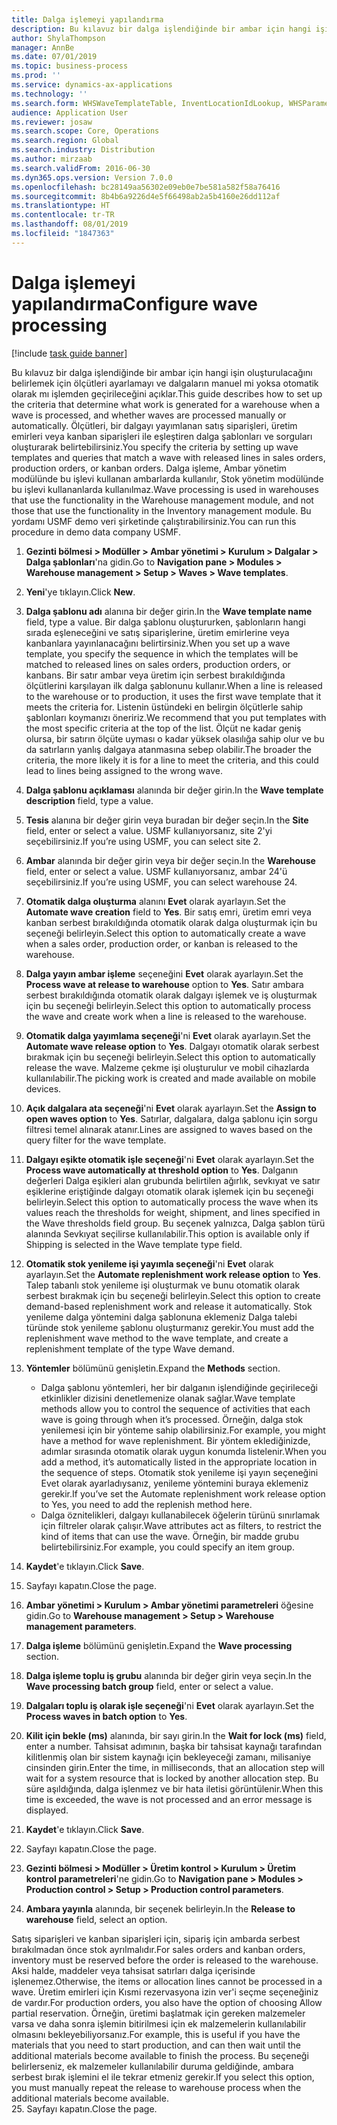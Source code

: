 ```yaml
---
title: Dalga işlemeyi yapılandırma
description: Bu kılavuz bir dalga işlendiğinde bir ambar için hangi işin oluşturulacağını belirlemek için ölçütleri ayarlamayı ve dalgaların manuel mi yoksa otomatik olarak mı işlemden geçirileceğini açıklar.
author: ShylaThompson
manager: AnnBe
ms.date: 07/01/2019
ms.topic: business-process
ms.prod: ''
ms.service: dynamics-ax-applications
ms.technology: ''
ms.search.form: WHSWaveTemplateTable, InventLocationIdLookup, WHSParameters, ProdParameters
audience: Application User
ms.reviewer: josaw
ms.search.scope: Core, Operations
ms.search.region: Global
ms.search.industry: Distribution
ms.author: mirzaab
ms.search.validFrom: 2016-06-30
ms.dyn365.ops.version: Version 7.0.0
ms.openlocfilehash: bc28149aa56302e09eb0e7be581a582f58a76416
ms.sourcegitcommit: 8b4b6a9226d4e5f66498ab2a5b4160e26dd112af
ms.translationtype: HT
ms.contentlocale: tr-TR
ms.lasthandoff: 08/01/2019
ms.locfileid: "1847363"
---
```

# <a name="configure-wave-processing"></a><span data-ttu-id="3205c-103">Dalga işlemeyi yapılandırma</span><span class="sxs-lookup"><span data-stu-id="3205c-103">Configure wave processing</span></span>

[!include [task guide banner](../../includes/task-guide-banner.md)]

<span data-ttu-id="3205c-104">Bu kılavuz bir dalga işlendiğinde bir ambar için hangi işin oluşturulacağını belirlemek için ölçütleri ayarlamayı ve dalgaların manuel mi yoksa otomatik olarak mı işlemden geçirileceğini açıklar.</span><span class="sxs-lookup"><span data-stu-id="3205c-104">This guide describes how to set up the criteria that determine what work is generated for a warehouse when a wave is processed, and whether waves are processed manually or automatically.</span></span> <span data-ttu-id="3205c-105">Ölçütleri, bir dalgayı yayımlanan satış siparişleri, üretim emirleri veya kanban siparişleri ile eşleştiren dalga şablonları ve sorguları oluşturarak belirtebilirsiniz.</span><span class="sxs-lookup"><span data-stu-id="3205c-105">You specify the criteria by setting up wave templates and queries that match a wave with released lines in sales orders, production orders, or kanban orders.</span></span> <span data-ttu-id="3205c-106">Dalga işleme, Ambar yönetim modülünde bu işlevi kullanan ambarlarda kullanılır, Stok yönetim modülünde bu işlevi kullananlarda kullanılmaz.</span><span class="sxs-lookup"><span data-stu-id="3205c-106">Wave processing is used in warehouses that use the functionality in the Warehouse management module, and not those that use the functionality in the Inventory management module.</span></span> <span data-ttu-id="3205c-107">Bu yordamı USMF demo veri şirketinde çalıştırabilirsiniz.</span><span class="sxs-lookup"><span data-stu-id="3205c-107">You can run this procedure in demo data company USMF.</span></span>

1. <span data-ttu-id="3205c-108">**Gezinti bölmesi > Modüller > Ambar yönetimi > Kurulum > Dalgalar > Dalga şablonları**'na gidin.</span><span class="sxs-lookup"><span data-stu-id="3205c-108">Go to **Navigation pane > Modules > Warehouse management > Setup > Waves > Wave templates**.</span></span>
2. <span data-ttu-id="3205c-109">**Yeni**'ye tıklayın.</span><span class="sxs-lookup"><span data-stu-id="3205c-109">Click **New**.</span></span>
3. <span data-ttu-id="3205c-110">**Dalga şablonu adı** alanına bir değer girin.</span><span class="sxs-lookup"><span data-stu-id="3205c-110">In the **Wave template name** field, type a value.</span></span> <span data-ttu-id="3205c-111">Bir dalga şablonu oluştururken, şablonların hangi sırada eşleneceğini ve satış siparişlerine, üretim emirlerine veya kanbanlara yayınlanacağını belirtirsiniz.</span><span class="sxs-lookup"><span data-stu-id="3205c-111">When you set up a wave template, you specify the sequence in which the templates will be matched to released lines on sales orders, production orders, or kanbans.</span></span> <span data-ttu-id="3205c-112">Bir satır ambar veya üretim için serbest bırakıldığında ölçütlerini karşılayan ilk dalga şablonunu kullanır.</span><span class="sxs-lookup"><span data-stu-id="3205c-112">When a line is released to the warehouse or to production, it uses the first wave template that it meets the criteria for.</span></span> <span data-ttu-id="3205c-113">Listenin üstündeki en belirgin ölçütlerle sahip şablonları koymanızı öneririz.</span><span class="sxs-lookup"><span data-stu-id="3205c-113">We recommend that you put templates with the most specific criteria at the top of the list.</span></span> <span data-ttu-id="3205c-114">Ölçüt ne kadar geniş olursa, bir satırın ölçüte uyması o kadar yüksek olasılığa sahip olur ve bu da satırların yanlış dalgaya atanmasına sebep olabilir.</span><span class="sxs-lookup"><span data-stu-id="3205c-114">The broader the criteria, the more likely it is for a line to meet the criteria, and this could lead to lines being assigned to the wrong wave.</span></span>  
4. <span data-ttu-id="3205c-115">**Dalga şablonu açıklaması** alanında bir değer girin.</span><span class="sxs-lookup"><span data-stu-id="3205c-115">In the **Wave template description** field, type a value.</span></span>
5. <span data-ttu-id="3205c-116">**Tesis** alanına bir değer girin veya buradan bir değer seçin.</span><span class="sxs-lookup"><span data-stu-id="3205c-116">In the **Site** field, enter or select a value.</span></span> <span data-ttu-id="3205c-117">USMF kullanıyorsanız, site 2'yi seçebilirsiniz.</span><span class="sxs-lookup"><span data-stu-id="3205c-117">If you’re using USMF, you can select site 2.</span></span>  
6. <span data-ttu-id="3205c-118">**Ambar** alanında bir değer girin veya bir değer seçin.</span><span class="sxs-lookup"><span data-stu-id="3205c-118">In the **Warehouse** field, enter or select a value.</span></span> <span data-ttu-id="3205c-119">USMF kullanıyorsanız, ambar 24'ü seçebilirsiniz.</span><span class="sxs-lookup"><span data-stu-id="3205c-119">If you’re using USMF, you can select warehouse 24.</span></span>  
7. <span data-ttu-id="3205c-120">**Otomatik dalga oluşturma** alanını **Evet** olarak ayarlayın.</span><span class="sxs-lookup"><span data-stu-id="3205c-120">Set the **Automate wave creation** field to **Yes**.</span></span> <span data-ttu-id="3205c-121">Bir satış emri, üretim emri veya kanban serbest bırakıldığında otomatik olarak dalga oluşturmak için bu seçeneği belirleyin.</span><span class="sxs-lookup"><span data-stu-id="3205c-121">Select this option to automatically create a wave when a sales order, production order, or kanban is released to the warehouse.</span></span>  
8. <span data-ttu-id="3205c-122">**Dalga yayın ambar işleme** seçeneğini **Evet** olarak ayarlayın.</span><span class="sxs-lookup"><span data-stu-id="3205c-122">Set the **Process wave at release to warehouse** option to **Yes**.</span></span> <span data-ttu-id="3205c-123">Satır ambara serbest bırakıldığında otomatik olarak dalgayı işlemek ve iş oluşturmak için bu seçeneği belirleyin.</span><span class="sxs-lookup"><span data-stu-id="3205c-123">Select this option to automatically process the wave and create work when a line is released to the warehouse.</span></span>  
9. <span data-ttu-id="3205c-124">**Otomatik dalga yayımlama seçeneği**'ni **Evet** olarak ayarlayın.</span><span class="sxs-lookup"><span data-stu-id="3205c-124">Set the **Automate wave release option** to **Yes**.</span></span> <span data-ttu-id="3205c-125">Dalgayı otomatik olarak serbest bırakmak için bu seçeneği belirleyin.</span><span class="sxs-lookup"><span data-stu-id="3205c-125">Select this option to automatically release the wave.</span></span> <span data-ttu-id="3205c-126">Malzeme çekme işi oluşturulur ve mobil cihazlarda kullanılabilir.</span><span class="sxs-lookup"><span data-stu-id="3205c-126">The picking work is created and made available on mobile devices.</span></span>  
10. <span data-ttu-id="3205c-127">**Açık dalgalara ata seçeneği**'ni **Evet** olarak ayarlayın.</span><span class="sxs-lookup"><span data-stu-id="3205c-127">Set the **Assign to open waves option** to **Yes**.</span></span> <span data-ttu-id="3205c-128">Satırlar, dalgalara, dalga şablonu için sorgu filtresi temel alınarak atanır.</span><span class="sxs-lookup"><span data-stu-id="3205c-128">Lines are assigned to waves based on the query filter for the wave template.</span></span>  
11. <span data-ttu-id="3205c-129">**Dalgayı eşikte otomatik işle seçeneği**'ni **Evet** olarak ayarlayın.</span><span class="sxs-lookup"><span data-stu-id="3205c-129">Set the **Process wave automatically at threshold option** to **Yes**.</span></span> <span data-ttu-id="3205c-130">Dalganın değerleri Dalga eşikleri alan grubunda belirtilen ağırlık, sevkıyat ve satır eşiklerine eriştiğinde dalgayı otomatik olarak işlemek için bu seçeneği belirleyin.</span><span class="sxs-lookup"><span data-stu-id="3205c-130">Select this option to automatically process the wave when its values reach the thresholds for weight, shipment, and lines specified in the Wave thresholds field group.</span></span> <span data-ttu-id="3205c-131">Bu seçenek yalnızca, Dalga şablon türü alanında Sevkıyat seçilirse kullanılabilir.</span><span class="sxs-lookup"><span data-stu-id="3205c-131">This option is available only if Shipping is selected in the Wave template type field.</span></span>  
12. <span data-ttu-id="3205c-132">**Otomatik stok yenileme işi yayımla seçeneği**'ni **Evet** olarak ayarlayın.</span><span class="sxs-lookup"><span data-stu-id="3205c-132">Set the **Automate replenishment work release option** to **Yes**.</span></span> <span data-ttu-id="3205c-133">Talep tabanlı stok yenileme işi oluşturmak ve bunu otomatik olarak serbest bırakmak için bu seçeneği belirleyin.</span><span class="sxs-lookup"><span data-stu-id="3205c-133">Select this option to create demand-based replenishment work and release it automatically.</span></span> <span data-ttu-id="3205c-134">Stok yenileme dalga yöntemini dalga şablonuna eklemeniz Dalga talebi türünde stok yenileme şablonu oluşturmanız gerekir.</span><span class="sxs-lookup"><span data-stu-id="3205c-134">You must add the replenishment wave method to the wave template, and create a replenishment template of the type Wave demand.</span></span>  
13. <span data-ttu-id="3205c-135">**Yöntemler** bölümünü genişletin.</span><span class="sxs-lookup"><span data-stu-id="3205c-135">Expand the **Methods** section.</span></span>

    - <span data-ttu-id="3205c-136">Dalga şablonu yöntemleri, her bir dalganın işlendiğinde geçirileceği etkinlikler dizisini denetlemenize olanak sağlar.</span><span class="sxs-lookup"><span data-stu-id="3205c-136">Wave template methods allow you to control the sequence of activities that each wave is going through when it’s processed.</span></span> <span data-ttu-id="3205c-137">Örneğin, dalga stok yenilemesi için bir yönteme sahip olabilirsiniz.</span><span class="sxs-lookup"><span data-stu-id="3205c-137">For example, you might have a method for wave replenishment.</span></span> <span data-ttu-id="3205c-138">Bir yöntem eklediğinizde, adımlar sırasında otomatik olarak uygun konumda listelenir.</span><span class="sxs-lookup"><span data-stu-id="3205c-138">When you add a method, it’s automatically listed in the appropriate location in the sequence of steps.</span></span> <span data-ttu-id="3205c-139">Otomatik stok yenileme işi yayın seçeneğini Evet olarak ayarladıysanız, yenileme yöntemini buraya eklemeniz gerekir.</span><span class="sxs-lookup"><span data-stu-id="3205c-139">If you’ve set the Automate replenishment work release option to Yes, you need to add the replenish method here.</span></span>  
    - <span data-ttu-id="3205c-140">Dalga öznitelikleri, dalgayı kullanabilecek öğelerin türünü sınırlamak için filtreler olarak çalışır.</span><span class="sxs-lookup"><span data-stu-id="3205c-140">Wave attributes act as filters, to restrict the kind of items that can use the wave.</span></span> <span data-ttu-id="3205c-141">Örneğin, bir madde grubu belirtebilirsiniz.</span><span class="sxs-lookup"><span data-stu-id="3205c-141">For example, you could specify an item group.</span></span>  
14. <span data-ttu-id="3205c-142">**Kaydet**'e tıklayın.</span><span class="sxs-lookup"><span data-stu-id="3205c-142">Click **Save**.</span></span>
15. <span data-ttu-id="3205c-143">Sayfayı kapatın.</span><span class="sxs-lookup"><span data-stu-id="3205c-143">Close the page.</span></span>
16. <span data-ttu-id="3205c-144">**Ambar yönetimi > Kurulum > Ambar yönetimi parametreleri** öğesine gidin.</span><span class="sxs-lookup"><span data-stu-id="3205c-144">Go to **Warehouse management > Setup > Warehouse management parameters**.</span></span>
17. <span data-ttu-id="3205c-145">**Dalga işleme** bölümünü genişletin.</span><span class="sxs-lookup"><span data-stu-id="3205c-145">Expand the **Wave processing** section.</span></span>
18. <span data-ttu-id="3205c-146">**Dalga işleme toplu iş grubu** alanında bir değer girin veya seçin.</span><span class="sxs-lookup"><span data-stu-id="3205c-146">In the **Wave processing batch group** field, enter or select a value.</span></span>
19. <span data-ttu-id="3205c-147">**Dalgaları toplu iş olarak işle seçeneği**'ni **Evet** olarak ayarlayın.</span><span class="sxs-lookup"><span data-stu-id="3205c-147">Set the **Process waves in batch option** to **Yes**.</span></span>
20. <span data-ttu-id="3205c-148">**Kilit için bekle (ms)** alanında, bir sayı girin.</span><span class="sxs-lookup"><span data-stu-id="3205c-148">In the **Wait for lock (ms)** field, enter a number.</span></span> <span data-ttu-id="3205c-149">Tahsisat adımının, başka bir tahsisat kaynağı tarafından kilitlenmiş olan bir sistem kaynağı için bekleyeceği zamanı, milisaniye cinsinden girin.</span><span class="sxs-lookup"><span data-stu-id="3205c-149">Enter the time, in milliseconds, that an allocation step will wait for a system resource that is locked by another allocation step.</span></span> <span data-ttu-id="3205c-150">Bu süre aşıldığında, dalga işlenmez ve bir hata iletisi görüntülenir.</span><span class="sxs-lookup"><span data-stu-id="3205c-150">When this time is exceeded, the wave is not processed and an error message is displayed.</span></span>  
21. <span data-ttu-id="3205c-151">**Kaydet**'e tıklayın.</span><span class="sxs-lookup"><span data-stu-id="3205c-151">Click **Save**.</span></span>
22. <span data-ttu-id="3205c-152">Sayfayı kapatın.</span><span class="sxs-lookup"><span data-stu-id="3205c-152">Close the page.</span></span>
23. <span data-ttu-id="3205c-153">**Gezinti bölmesi > Modüller > Üretim kontrol > Kurulum > Üretim kontrol parametreleri**'ne gidin.</span><span class="sxs-lookup"><span data-stu-id="3205c-153">Go to **Navigation pane > Modules > Production control > Setup > Production control parameters**.</span></span>
24. <span data-ttu-id="3205c-154">**Ambara yayınla** alanında, bir seçenek belirleyin.</span><span class="sxs-lookup"><span data-stu-id="3205c-154">In the **Release to warehouse** field, select an option.</span></span>

<span data-ttu-id="3205c-155">Satış siparişleri ve kanban siparişleri için, sipariş için ambarda serbest bırakılmadan önce stok ayrılmalıdır.</span><span class="sxs-lookup"><span data-stu-id="3205c-155">For sales orders and kanban orders, inventory must be reserved before the order is released to the warehouse.</span></span> <span data-ttu-id="3205c-156">Aksi halde, maddeler veya tahsisat satırları dalga içerisinde işlenemez.</span><span class="sxs-lookup"><span data-stu-id="3205c-156">Otherwise, the items or allocation lines cannot be processed in a wave.</span></span> <span data-ttu-id="3205c-157">Üretim emirleri için Kısmi rezervasyona izin ver'i seçme seçeneğiniz de vardır.</span><span class="sxs-lookup"><span data-stu-id="3205c-157">For production orders, you also have the option of choosing Allow partial reservation.</span></span> <span data-ttu-id="3205c-158">Örneğin, üretimi başlatmak için gereken malzemeler varsa ve daha sonra işlemin bitirilmesi için ek malzemelerin kullanılabilir olmasını bekleyebiliyorsanız.</span><span class="sxs-lookup"><span data-stu-id="3205c-158">For example, this is useful if you have the materials that you need to start production, and can then wait until the additional materials become available to finish the process.</span></span> <span data-ttu-id="3205c-159">Bu seçeneği belirlerseniz, ek malzemeler kullanılabilir duruma geldiğinde, ambara serbest bırak işlemini el ile tekrar etmeniz gerekir.</span><span class="sxs-lookup"><span data-stu-id="3205c-159">If you select this option, you must manually repeat the release to warehouse process when the additional materials become available.</span></span>  
25. <span data-ttu-id="3205c-160">Sayfayı kapatın.</span><span class="sxs-lookup"><span data-stu-id="3205c-160">Close the page.</span></span>

